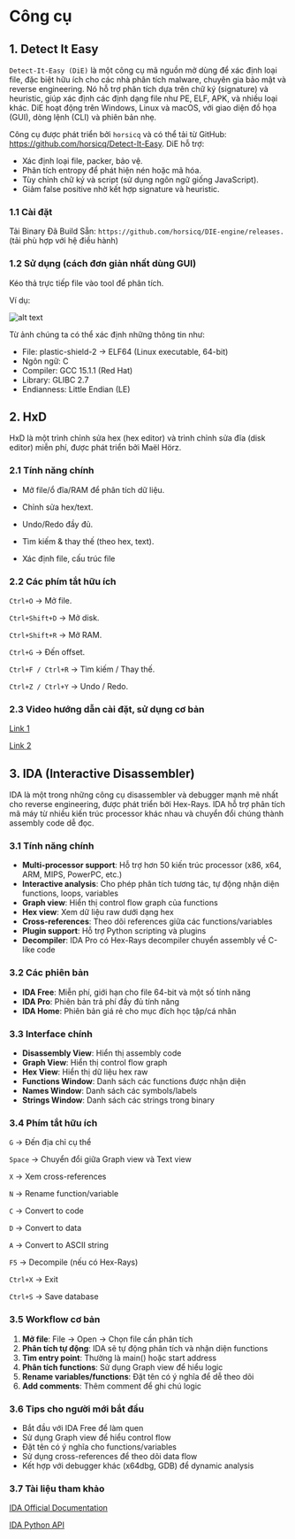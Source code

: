 # Công cụ 

## 1. Detect It Easy

```Detect-It-Easy (DiE)``` là một công cụ mã nguồn mở dùng để xác định loại file, đặc biệt hữu ích cho các nhà phân tích malware, chuyên gia bảo mật và reverse engineering. Nó hỗ trợ phân tích dựa trên chữ ký (signature) và heuristic, giúp xác định các định dạng file như PE, ELF, APK, và nhiều loại khác. DiE hoạt động trên Windows, Linux và macOS, với giao diện đồ họa (GUI), dòng lệnh (CLI) và phiên bản nhẹ.

Công cụ được phát triển bởi ```horsicq``` và có thể tải từ GitHub: https://github.com/horsicq/Detect-It-Easy.
DiE hỗ trợ:

- Xác định loại file, packer, bảo vệ.
- Phân tích entropy để phát hiện nén hoặc mã hóa.
- Tùy chỉnh chữ ký và script (sử dụng ngôn ngữ giống JavaScript).
- Giảm false positive nhờ kết hợp signature và heuristic.

### 1.1 Cài đặt

Tải Binary Đã Build Sẵn: ```https://github.com/horsicq/DIE-engine/releases.``` (tải phù hợp với hệ điều hành)

### 1.2 Sử dụng (cách đơn giản nhất dùng GUI)

Kéo thả trực tiếp file vào tool để phân tích.

Ví dụ: 

![alt text](images/image0.png)

Từ ảnh chúng ta có thể xác định những thông tin như:
- File: plastic-shield-2 → ELF64 (Linux executable, 64-bit)
- Ngôn ngữ: C
- Compiler: GCC 15.1.1 (Red Hat)
- Library: GLIBC 2.7
- Endianness: Little Endian (LE)

## 2. HxD

HxD là một trình chỉnh sửa hex (hex editor) và trình chỉnh sửa đĩa (disk editor) miễn phí, được phát triển bởi Maël Hörz.

### 2.1 Tính năng chính

- Mở file/ổ đĩa/RAM để phân tích dữ liệu.

- Chỉnh sửa hex/text.

- Undo/Redo đầy đủ.

- Tìm kiếm & thay thế (theo hex, text).

- Xác định file, cấu trúc file

### 2.2 Các phím tắt hữu ích

```Ctrl+O``` → Mở file.

```Ctrl+Shift+D``` → Mở disk.

```Ctrl+Shift+R``` → Mở RAM.

```Ctrl+G``` → Đến offset.

```Ctrl+F / Ctrl+R``` → Tìm kiếm / Thay thế.

```Ctrl+Z / Ctrl+Y``` → Undo / Redo.

### 2.3 Video hướng dẫn cài đặt, sử dụng cơ bản

[Link 1](https://www.youtube.com/watch?v=3xFQM6d7vnA&pp=ygUPSHhEIFdhbGt0aHJvdWdo)

[Link 2](https://www.youtube.com/watch?v=UlxKi9DJX6o)



## 3. IDA (Interactive Disassembler)

IDA là một trong những công cụ disassembler và debugger mạnh mẽ nhất cho reverse engineering, được phát triển bởi Hex-Rays. IDA hỗ trợ phân tích mã máy từ nhiều kiến trúc processor khác nhau và chuyển đổi chúng thành assembly code dễ đọc.

### 3.1 Tính năng chính

- **Multi-processor support**: Hỗ trợ hơn 50 kiến trúc processor (x86, x64, ARM, MIPS, PowerPC, etc.)
- **Interactive analysis**: Cho phép phân tích tương tác, tự động nhận diện functions, loops, variables
- **Graph view**: Hiển thị control flow graph của functions
- **Hex view**: Xem dữ liệu raw dưới dạng hex
- **Cross-references**: Theo dõi references giữa các functions/variables
- **Plugin support**: Hỗ trợ Python scripting và plugins
- **Decompiler**: IDA Pro có Hex-Rays decompiler chuyển assembly về C-like code

### 3.2 Các phiên bản

- **IDA Free**: Miễn phí, giới hạn cho file 64-bit và một số tính năng
- **IDA Pro**: Phiên bản trả phí đầy đủ tính năng
- **IDA Home**: Phiên bản giá rẻ cho mục đích học tập/cá nhân

### 3.3 Interface chính

- **Disassembly View**: Hiển thị assembly code
- **Graph View**: Hiển thị control flow graph
- **Hex View**: Hiển thị dữ liệu hex raw
- **Functions Window**: Danh sách các functions được nhận diện
- **Names Window**: Danh sách các symbols/labels
- **Strings Window**: Danh sách các strings trong binary

### 3.4 Phím tắt hữu ích

```G``` → Đến địa chỉ cụ thể

```Space``` → Chuyển đổi giữa Graph view và Text view

```X``` → Xem cross-references

```N``` → Rename function/variable

```C``` → Convert to code

```D``` → Convert to data

```A``` → Convert to ASCII string

```F5``` → Decompile (nếu có Hex-Rays)

```Ctrl+X``` → Exit

```Ctrl+S``` → Save database

### 3.5 Workflow cơ bản

1. **Mở file**: File → Open → Chọn file cần phân tích
2. **Phân tích tự động**: IDA sẽ tự động phân tích và nhận diện functions
3. **Tìm entry point**: Thường là main() hoặc start address
4. **Phân tích functions**: Sử dụng Graph view để hiểu logic
5. **Rename variables/functions**: Đặt tên có ý nghĩa để dễ theo dõi
6. **Add comments**: Thêm comment để ghi chú logic

### 3.6 Tips cho người mới bắt đầu

- Bắt đầu với IDA Free để làm quen
- Sử dụng Graph view để hiểu control flow
- Đặt tên có ý nghĩa cho functions/variables
- Sử dụng cross-references để theo dõi data flow
- Kết hợp với debugger khác (x64dbg, GDB) để dynamic analysis

### 3.7 Tài liệu tham khảo

[IDA Official Documentation](https://hex-rays.com/documentation/)

[IDA Python API](https://hex-rays.com/products/ida/support/idapython_docs/)

